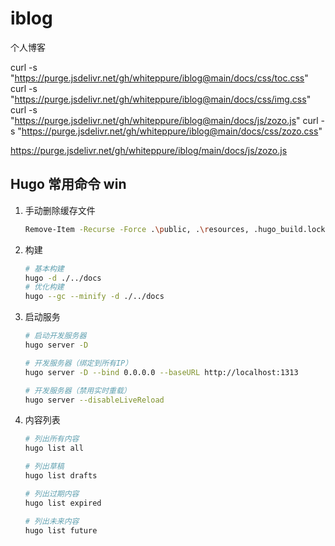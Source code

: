 # iblog
个人博客

[//]: # (刷新cdn)
curl -s "https://purge.jsdelivr.net/gh/whiteppure/iblog@main/docs/css/toc.css"
curl -s "https://purge.jsdelivr.net/gh/whiteppure/iblog@main/docs/css/img.css"
curl -s "https://purge.jsdelivr.net/gh/whiteppure/iblog@main/docs/js/zozo.js"
curl -s "https://purge.jsdelivr.net/gh/whiteppure/iblog@main/docs/css/zozo.css"

https://purge.jsdelivr.net/gh/whiteppure/iblog/main/docs/js/zozo.js

## Hugo 常用命令 win
1. 手动删除缓存文件
    ```bash
    Remove-Item -Recurse -Force .\public, .\resources, .hugo_build.lock
    ```
2. 构建
    ```bash
    # 基本构建
    hugo -d ./../docs
    # 优化构建
    hugo --gc --minify -d ./../docs
    ```
4. 启动服务
    ```bash
    # 启动开发服务器
    hugo server -D
    
    # 开发服务器（绑定到所有IP）
    hugo server -D --bind 0.0.0.0 --baseURL http://localhost:1313
    
    # 开发服务器（禁用实时重载）
    hugo server --disableLiveReload
    ```
5. 内容列表
    ```bash
    # 列出所有内容
    hugo list all
    
    # 列出草稿
    hugo list drafts
    
    # 列出过期内容
    hugo list expired
    
    # 列出未来内容
    hugo list future
    ```